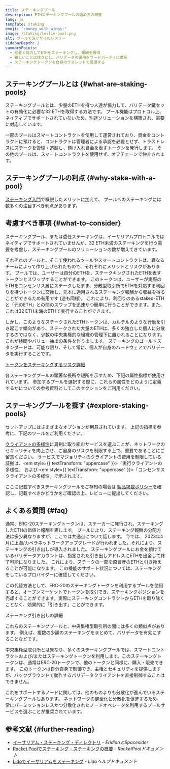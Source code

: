 ```yaml
---
title: ステーキングプール
description: ETHステーキングプールの始め方の概要
lang: ja
template: staking
emoji: ":money_with_wings:"
image: /staking/leslie-pool.png
alt: プールで泳ぐサイのレスリー
sidebarDepth: 2
summaryPoints:
  - 他者と協力してETHをステーキングし、報酬を獲得
  - 難しいことは抜きにし、バリデータの運用をサードパーティに委任
  - ステーキングトークンを自身のウォレットで管理する
---
```


## ステーキングプールとは {#what-are-staking-pools}

ステーキングプールとは、少量のETHを持つ人達が協力して、バリデータ鍵セットの有効化に必要な32 ETHを取得する方法です。 プール機能はプロトコル上、ネイティブでサポートされていないため、別途ソリューションを構築され、需要に対応しています。

一部のプールはスマートコントラクトを使用して運営されており、資金をコントラクトに預けると、コントラクトは管理者による承認を必要とせず、トラストレスにステークを管理・追跡し、預け入れ資金を表すトークンを発行します。 その他のプールは、スマートコントラクトを使用せず、オフチェーンで仲介されます。

## ステーキングプールの利点 {#why-stake-with-a-pool}

[ステーキング入門](/staking/)で概説したメリットに加えて、 プールへのステーキングには数多くの注目すべき利点があります。

<CardGrid>
  <Card title="低い参入障壁" emoji="🐟" description="Not a whale? No problem. Most staking pools let you stake virtually any amount of ETH by joining forces with other stakers, unlike staking solo which requires 32 ETH." />
  <Card title="今すぐステーキング" emoji=":stopwatch:" description="Staking with a pool is as easy as a token swap. No need to worry about hardware setup and node maintenance. Pools allow you to deposit your ETH which enables node operators to run validators. Rewards are then distributed to contributors minus a fee for node operations." />
  <Card title="ステーキングトークン" emoji=":droplet:" description="Many staking pools provide a token that represents a claim on your staked ETH and the rewards it generates. This allows you to make use of your staked ETH, e.g. as collateral in DeFi applications." />
</CardGrid>

<StakingComparison page="pools" />

## 考慮すべき事項 {#what-to-consider}

ステーキングプール、または委任ステーキングは、イーサリアムプロトコルではネイティブでサポートされていませんが、32 ETH未満のステーキングを行う需要を考慮し、ステーキングプールのソリューションの数が増えてきています。

それぞれのプールと、そこで使われるツールやスマートコントラクトは、異なるチームによって作り上げられたもので、それぞれにメリットとリスクがあります。 プールでは、ユーザーは自分のETHを、ステークキングされたETHを表すトークンとスワップすることができます。 このトークンは、ユーザーが実際のETHをコンセンサス層にステークしたまま、分散型取引所でETHを対応する利回りを持つトークンに交換し、元本に適用されるステーキング報酬から収益を得ることができるため有用です (逆も同様)。 これにより、利回りのあるstaked-ETHと「元のETH」との間のスワップを迅速かつ簡単に行うことができます。また、これは32 ETH未満のETHで実行することができます。

しかし、このようなステークされたETHトークンは、カルテルのような行動を引き起こす傾向があり、ステークされた大量のETHは、多くの独立した個人に分散するのではなく、少数の中央集権的な組織の管理下に置かれることになります。 これが検閲やバリュー抽出の条件を作り出します。 ステーキングのゴールドスタンダードは、可能な限り、そして常に、個人が自身のハードウェアでバリデータを実行することです。

[トークンをステーキングするリスク詳細](https://notes.ethereum.org/@djrtwo/risks-of-lsd)

各ステーキングプールの顕著な長所や短所を示すため、下記の属性指標が使用されています。 参加するプールを選択する際に、これらの属性をどのように定義するかについての参考資料としてこのセクションをご利用ください。

<StakingConsiderations page="pools" />

## ステーキングプールを探す {#explore-staking-pools}

セットアップにはさまざまなオプションが用意されています。 上記の指標を参考に、下記のツールをご利用ください。

<ProductDisclaimer />

<StakingProductsCardGrid category="pools" />

[クライアントの多様性](/developers/docs/nodes-and-clients/client-diversity/)に真剣に取り組むサービスを選ぶことが、ネットワークのセキュリティを向上させ、ご自身のリスクを制限する上で、重要であることにご留意ください。 サービスでマジョリティのクライアントの使用を制限している証拠は、<em style={{ textTransform: "uppercase" }}>「実行クライアントの多様性」</em> および <em style={{ textTransform: "uppercase" }}>「コンセンサスクライアントの多様性」</em>で示されます。

ここに記載すべきステーキングツールをご存知の場合は [製品掲載ポリシー](/contributing/adding-staking-products/)を確認し、記載すべきかどうかをご確認の上、レビューに提出してください。

## よくある質問 {#faq}

<ExpandableCard title="報酬を獲得するには">
通常、ERC-20ステーキングトークンは、ステーカーに発行され、ステーキングしたETHの価値と報酬を表します。 プールにより、ステーキング報酬の分配方法は多少異なりますが、ここでは共通点について話します。
</ExpandableCard>

<ExpandableCard title="ステークの引き出し">
今では、 2023年4月に上海/カペラネットワークアップグレードが行われました。それにより、ステーキングの引き出しが導入されました。 ステーキングプールにお金を預けているバリデータアカウントは、指定された引き出しアドレスにETHを出金して終了可能になりました。 これにより、ステークの一部を原資産のETHと引き換えることが可能になります。 この機能のサポート状況については、ステーキングをしているプロバイダーに確認してください。

この代替方法として、ERC-20のステーキングトークンを利用するプールを使用すると、オープンマーケットでトークンを取引でき、ステーキングポジションを売却することができます。実際にステーキングコントラクトからETHを取り除くことなく、効果的に「引き出す」ことができます。

<ButtonLink to="/staking/withdrawals/">ステーキング引き出しの詳細</ButtonLink>
</ExpandableCard>

<ExpandableCard title="取引所でのステーキングとは異なる点">
これらのステーキングプールと、中央集権型取引所の間には多くの類似点があります。 例えば、複数の少額のステーキングをまとめて、バリデータを有効にすることなどです。

中央集権型取引所とは異なり、多くのステーキングプールでは、スマートコントラクトおよび/またはステーキングトークンを利用します。このステーキングトークンは、通常はERC-20トークンで、他のトークンと同様に、購入・販売できます。 このトークンは自分自身で制御でき、主権とセキュリティを提供しますが、バックグラウンドで動作するバリデータクライアントを直接制御することはできません。

これをサポートするノードに関しては、他のものよりも分散化が進んでいるステーキングプールもあります。 ネットワークの健全化と分散化を促進するため、常にパーミッションレスかつ分散化されたノードオペレータを利用するプールサービスを選ぶことが推奨されています。
</ExpandableCard>

## 参考文献 {#further-reading}

- [イーサリアム・ステーキング・ディレクトリ](https://www.saking.directory/) - _EridianとSpacesider_
- [Rocket Poolでステーキング - ステーキングの概要](https://docs.rocketpool.net/guides/staking/overview.html) - _RocketPoolドキュメント_
- [Lidoでイーサリアムをステーキング](https://help.lido.fi/en/collections/2947324-staking-ethereum-with-lido) - _Lidoヘルプドキュメント_
